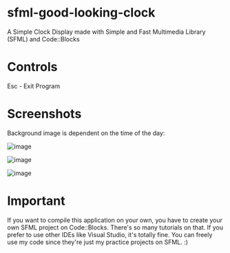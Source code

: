# sfml-good-looking-clock
A Simple Clock Display made with Simple and Fast Multimedia Library (SFML) and Code::Blocks

# Controls
Esc - Exit Program

# Screenshots

 Background image is dependent on the time of the day:

![image](https://user-images.githubusercontent.com/113037032/206899398-0b34aaf9-447f-446a-b8f1-cdaa34d58592.png)

![image](https://user-images.githubusercontent.com/113037032/206911038-524b84a2-9712-4293-803e-775c39ce195b.png)

![image](https://user-images.githubusercontent.com/113037032/206934753-dd2c1555-b28a-4e4e-9750-317fdbac054e.png)

# Important

If you want to compile this application on your own, you have to create your own SFML project on Code::Blocks. There's so many tutorials on that. If you prefer to use other IDEs like Visual Studio, it's totally fine. You can freely use my code since they're just my practice projects on SFML. :)
